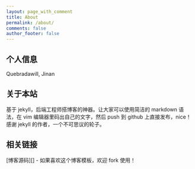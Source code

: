 ```yaml
---
layout: page_with_comment
title: About
permalink: /about/
comments: false
author_footer: false
---
```


## 个人信息

Quebradawill, Jinan

## 关于本站

基于 jekyll，后端工程师搭博客的神器。让大家可以使用简洁的 markdown 语法，在 vim 编辑器里码出自己的文字，然后 push 到 github 上直接发布，nice！感谢 jekyll 的作者，一个不可思议的轮子。

## 相关链接
[博客源码][] - 如果喜欢这个博客模板，欢迎 fork 使用！